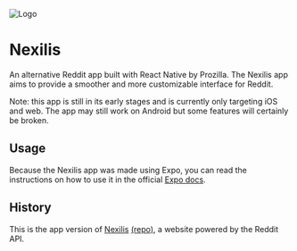 ![Logo](https://github.com/Prozilla/Nexilis-App/assets/63581117/8b1f8c2e-a35a-4ef0-a985-b4d9bf3dcdf4)

# Nexilis
An alternative Reddit app built with React Native by Prozilla. The Nexilis app aims to provide a smoother and more customizable interface for Reddit.

Note: this app is still in its early stages and is currently only targeting iOS and web. The app may still work on Android but some features will certainly be broken.

## Usage
Because the Nexilis app was made using Expo, you can read the instructions on how to use it in the official [Expo docs](https://docs.expo.dev/).

## History
This is the app version of [Nexilis](https://nexilis.netlify.app/) [(repo)](https://github.com/Prozilla/Nexilis), a website powered by the Reddit API.
